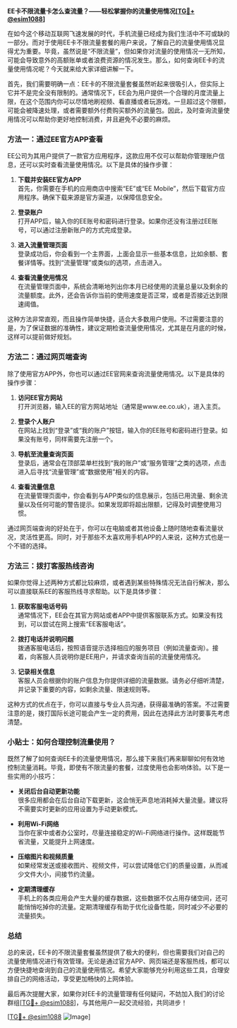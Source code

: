 **EE卡不限流量卡怎么查流量？——轻松掌握你的流量使用情况[[TG💪+ @esim1088](https://t.me/s/esim1088)]**

在如今这个移动互联网飞速发展的时代，手机流量已经成为我们生活中不可或缺的一部分。而对于使用EE卡不限流量套餐的用户来说，了解自己的流量使用情况显得尤为重要。毕竟，虽然说是“不限流量”，但如果你对流量的使用情况一无所知，可能会导致意外的高额账单或者浪费资源的情况发生。那么，如何查询EE卡的流量使用情况呢？今天就来给大家详细讲解一下。

首先，我们需要明确一点：EE卡的不限流量套餐虽然听起来很吸引人，但实际上它并不是完全没有限制的。通常情况下，EE会为用户提供一个合理的月度流量上限，在这个范围内你可以尽情地刷视频、看直播或者玩游戏。一旦超过这个限额，可能会被降速处理，或者需要额外付费购买额外的流量包。因此，及时查询流量使用情况可以帮助你更好地控制消费，并且避免不必要的麻烦。

### 方法一：通过EE官方APP查看

EE公司为其用户提供了一款官方应用程序，这款应用不仅可以帮助你管理账户信息，还可以实时查看流量使用情况。以下是具体的操作步骤：

1. **下载并安装EE官方APP**  
   首先，你需要在手机的应用商店中搜索“EE”或“EE Mobile”，然后下载官方应用程序。确保下载来源是官方渠道，以保障信息安全。

2. **登录账户**  
   打开APP后，输入你的EE账号和密码进行登录。如果你还没有注册过EE账号，可以通过注册新账户的方式完成登录。

3. **进入流量管理页面**  
   登录成功后，你会看到一个主界面，上面会显示一些基本信息，比如余额、套餐详情等。找到“流量管理”或类似的选项，点击进入。

4. **查看流量使用情况**  
   在流量管理页面中，系统会清晰地列出你本月已经使用的流量总量以及剩余的流量额度。此外，还会告诉你当前的使用速度是否正常，或者是否接近达到限速阈值。

这种方法非常直观，而且操作简单快捷，适合大多数用户使用。不过需要注意的是，为了保证数据的准确性，建议定期检查流量使用情况，尤其是在月底的时候，这样可以提前做好规划。

### 方法二：通过网页端查询

除了使用官方APP外，你也可以通过EE官网来查询流量使用情况。以下是具体的操作步骤：

1. **访问EE官方网站**  
   打开浏览器，输入EE的官方网站地址（通常是www.ee.co.uk），进入主页。

2. **登录个人账户**  
   在网站上找到“登录”或“我的账户”按钮，输入你的EE账号和密码进行登录。如果没有账号，同样需要先注册一个。

3. **导航至流量查询页面**  
   登录后，通常会在顶部菜单栏找到“我的账户”或“服务管理”之类的选项，点击进入后寻找“流量管理”或“数据使用”相关的内容。

4. **查看流量信息**  
   在流量管理页面中，你会看到与APP类似的信息展示，包括已用流量、剩余流量以及任何可能的警告提示。如果发现即将超出限额，记得及时调整使用习惯。

通过网页端查询的好处在于，你可以在电脑或者其他设备上随时随地查看流量状况，灵活性更高。同时，对于那些不太喜欢用手机APP的人来说，这种方式也是一个不错的选择。

### 方法三：拨打客服热线咨询

如果你觉得上述两种方式都比较麻烦，或者遇到某些特殊情况无法自行解决，那么可以直接联系EE的客服热线寻求帮助。以下是具体步骤：

1. **获取客服电话号码**  
   通常情况下，EE会在其官方网站或者APP中提供客服联系方式。如果没有找到，可以尝试在网上搜索“EE客服电话”。

2. **拨打电话并说明问题**  
   拨通客服电话后，按照语音提示选择相应的服务项目（例如流量查询）。接着，向客服人员说明你是EE用户，并请求查询当前的流量使用情况。

3. **记录相关信息**  
   客服人员会根据你的账户信息为你提供详细的流量数据。请务必仔细听清楚，并记录下重要的内容，如剩余流量、限速规则等。

这种方式的优点在于，你可以直接与专业人员沟通，获得最准确的答案。不过需要注意的是，拨打国际长途可能会产生一定的费用，因此在选择此方法时要事先考虑清楚。

### 小贴士：如何合理控制流量使用？

既然了解了如何查询EE卡的流量使用情况，那么接下来我们再来聊聊如何有效地控制流量消耗。毕竟，即使有不限流量的套餐，过度使用也会影响体验。以下是一些实用的小技巧：

- **关闭后台自动更新功能**  
  很多应用都会在后台自动下载更新，这会悄无声息地消耗掉大量流量。建议将不需要实时更新的应用设置为手动更新模式。

- **利用Wi-Fi网络**  
  当你在家中或者办公室时，尽量连接稳定的Wi-Fi网络进行操作。这样既能节省流量，又能提升上网速度。

- **压缩图片和视频质量**  
  如果经常发送或接收图片、视频文件，可以尝试降低它们的质量设置，从而减少文件大小，间接节约流量。

- **定期清理缓存**  
  手机上的各类应用会产生大量的缓存数据，这些数据不仅占用存储空间，还可能悄悄吃掉你的流量。定期清理缓存有助于优化设备性能，同时减少不必要的流量损失。

### 总结

总的来说，EE卡的不限流量套餐虽然提供了极大的便利，但也需要我们对自己的流量使用情况进行有效管理。无论是通过官方APP、网页端还是客服热线，都可以方便快捷地查询到自己的流量使用情况。希望大家能够充分利用这些工具，合理安排自己的网络活动，享受更加畅快的上网体验。

最后再次提醒大家，如果你对EE卡的流量管理有任何疑问，不妨加入我们的讨论群组[[TG💪+ @esim1088](https://t.me/s/esim1088)]，与其他用户一起交流经验，共同进步！

[[TG💪+ @esim1088](https://t.me/s/esim1088) ![Image](https://i.postimg.cc/4NQfJmqS/Snipaste-2025-05-13-00-14-12.png)]